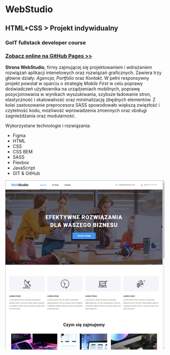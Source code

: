 # WebStudio

## HTML+CSS > Projekt indywidualny

### GoIT fullstack developer course

### [Zobacz online na GitHub Pages >>](https://brzozanet.github.io/project-webstudio/)

**Strona WebStudio**, firmy zajmującej się projektowaniem i wdrażaniem rozwiązań aplikacji intenetowych oraz rozwiązań graficznych. Zawiera trzy główne działy: _Agencja_, _Portfolio_ oraz _Kontakt_. W pełni responsywny projekt powstał w oparciu o strategię _Mobile First_ w celu poprawy doświadczeń użytkownika na urządzeniach mobilnych, poprawę pozycjonowania w wynikach wyszukiwania, szybsze ładowanie stron, elastyczność i skalowalność oraz minimalizację zbędnych elementów. Z kolei zastosowanie preprocesora SASS spowodowało większą zwięzłość i czytelność kodu, możliwość wprowadzenia zmiennych oraz obsługi zagnieżdżania oraz modularność.

Wykorzystane technologie i rozwiązania:

- Figma
- HTML
- CSS
- CSS BEM
- SASS
- Flexbox
- JavaScript
- GIT & GitHub

![Screenshot App](https://raw.githubusercontent.com/brzozanet/project-webstudio/main/images/gh-cover-goit-markup.png)
